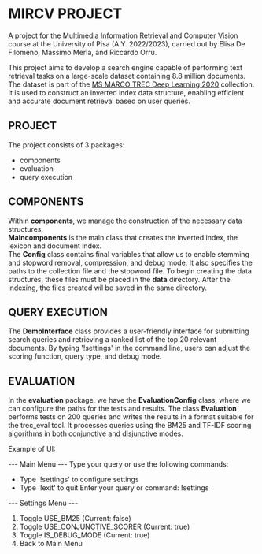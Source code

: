 # MIRCV PROJECT

A project for the Multimedia Information Retrieval and Computer Vision course at the University of Pisa (A.Y. 2022/2023), carried out by Elisa De Filomeno, Massimo Merla, and Riccardo Orrù.


This project aims to develop a search engine capable of performing text retrieval tasks on a large-scale dataset containing 8.8 million documents. 
The dataset is part of the [MS MARCO TREC Deep Learning 2020](https://microsoft.github.io/msmarco/TREC-Deep-Learning-2020) collection. 
It is used to construct an inverted index data structure, enabling efficient and accurate document retrieval based on user queries.

## PROJECT
The project consists of 3 packages:
- components
- evaluation
- query execution


## COMPONENTS
Within **components**, we manage the construction of the necessary data structures.  
**Maincomponents** is the main class that creates the inverted index, the lexicon and document index.  
The **Config** class contains final variables that allow us to enable stemming and stopword removal, compression, and debug mode. 
It also specifies the paths to the collection file and the stopword file. To begin creating the data structures, these files must be placed in the **data** directory.
After the indexing, the files created wil be saved in the same directory.

## QUERY EXECUTION
The **DemoInterface** class provides a user-friendly interface for submitting search queries and retrieving a ranked list of the top 20 relevant documents. 
By typing '!settings' in the command line, users can adjust the scoring function, query type, and debug mode.

## EVALUATION
In the **evaluation** package, we have the **EvaluationConfig** class, where we can configure the paths for the tests and results. 
The class **Evaluation** performs tests on 200 queries and writes the results in a format suitable for the trec_eval tool.
It processes queries using the BM25 and TF-IDF scoring algorithms in both conjunctive and disjunctive modes.




Example of UI:

--- Main Menu ---
Type your query or use the following commands:
- Type '!settings' to configure settings
- Type '!exit' to quit
Enter your query or command: !settings

--- Settings Menu ---
1. Toggle USE_BM25 (Current: false)
2. Toggle USE_CONJUNCTIVE_SCORER (Current: true)
3. Toggle IS_DEBUG_MODE (Current: true)
4. Back to Main Menu

